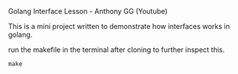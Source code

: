 Golang Interface Lesson - Anthony GG (Youtube)

This is a mini project written to demonstrate how interfaces works in golang.

run the makefile in the terminal after cloning to further inspect this.

```
make
```

